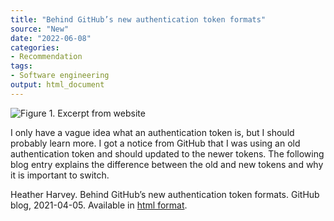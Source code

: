 ```yaml
---
title: "Behind GitHub’s new authentication token formats"
source: "New"
date: "2022-06-08"
categories:
- Recommendation
tags:
- Software engineering
output: html_document
---
```


![Figure 1. Excerpt from website](http://www.pmean.com/new-images/22/authentication-tokens-01.png)

<div class="notes">

I only have a vague idea what an authentication token is, but I should probably learn more. I got a notice from GitHub that I was using an old authentication token and should updated to the newer tokens. The following blog entry explains the difference between the old and new tokens and why it is important to switch.

Heather Harvey. Behind GitHub’s new authentication token formats. GitHub blog, 2021-04-05. Available in [html format][git1].

[git1]: https://github.blog/2021-04-05-behind-githubs-new-authentication-token-formats/

</div>
